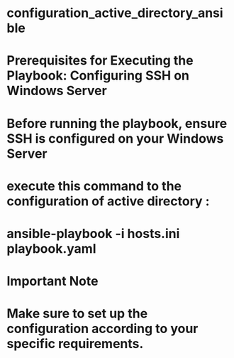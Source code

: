 # configuration_active_directory_ansible

# Prerequisites for Executing the Playbook: Configuring SSH on Windows Server
 # Before running the playbook, ensure SSH is configured on your Windows Server
# execute this command to the configuration of active directory :
# ansible-playbook -i hosts.ini playbook.yaml
# Important Note
# Make sure to set up the configuration according to your specific requirements.


